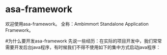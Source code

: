 asa-framework
=============

欢迎使用asa-framework。 全称：Ambimmort Standalone Application Framework。

#为什么要开发asa-framework
先说一些经历：在实际的项目开发中，我们常常需要开发后台java程序，有时候我们不得不使用如下的集中方式启动java程序：

